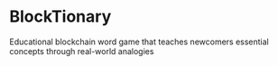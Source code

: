 # BlockTionary
 Educational blockchain word game that teaches newcomers essential concepts through real-world analogies
